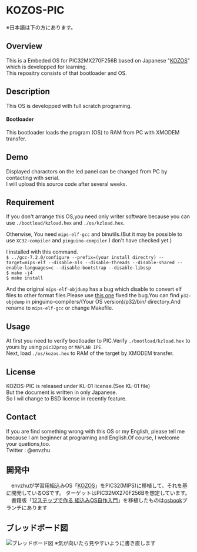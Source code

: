 # KOZOS-PIC
※日本語は下の方にあります。  

## Overview
This is a Embeded OS for PIC32MX270F256B based on Japanese "[KOZOS](http://kozos.jp/kozos/)" which is developped for learning.  
This repositry consists of that bootloader and OS.

## Description
This OS is developped with full scratch programing.

#### Bootloader
This bootloader loads the program (OS) to RAM from PC with XMODEM transfer.  

## Demo
Displayed charactors on the led panel can be changed from PC by contacting with serial.  
I will upload this source code after several weeks.

## Requirement
If you don't arrange this OS,you need only writer software because you can use `./bootload/kzload.hex` and `./os/kzload.hex`.  

Otherwise, You need `mips-elf-gcc` and binutils.(But it may be possible to use `XC32-compiler` and `pinguino-compiler`.I don't have checked yet.)  

I installed with this command.  
```$ ../gcc-7.2.0/configure --prefix=(your install directry) --target=mips-elf --disable-nls --disable-threads --disable-shared --enable-languages=c --disable-bootstrap --disable-libssp```  
```$ make -j4```  
```$ make install```  

And the original `mips-elf-objdump` has a bug which disable to convert elf files to other format files.Please use [this one](https://github.com/PinguinoIDE/pinguino-compilers) fixed the bug.You can find `p32-objdump` in pinguino-compilers/(Your OS version)/p32/bin/ directory.And rename to `mips-elf-gcc` or change Makefile.

## Usage
At first you need to verify bootloader to PIC.Verify `./bootload/kzload.hex` to yours by using `pic32prog` or `MAPLAB IPE`.  
Next, load `./os/kozos.hex` to RAM of the target by XMODEM transfer.

## License
KOZOS-PIC is released under KL-01 license.(See KL-01 file)  
But the document is written in only Japanese.  
So I wil change to BSD license in recently feature. 

## Contact
If you are find something wrong with this OS or my English, please tell me because I am beginner at programing and English.Of course, I welcome your quetions,too.  
Twitter : @envzhu

## 開発中
　envzhuが学習用組込みOS「[KOZOS](http://kozos.jp/kozos/)」をPIC32(MIPS)に移植して、それを基に開発しているOSです。
ターゲットはPIC32MX270F256Bを想定しています。  
　書籍版「[12ステップで作る 組込みOS自作入門](https://www.amazon.co.jp/gp/product/4877832394/)」を移植したものは[osbook](https://github.com/envzhu/kozos-pic/tree/osbook)ブランチにあります
## ブレッドボード図
![ブレッドボード図](PIC32_kozos_breadbord.png)
※気が向いたら見やすいように書き直します